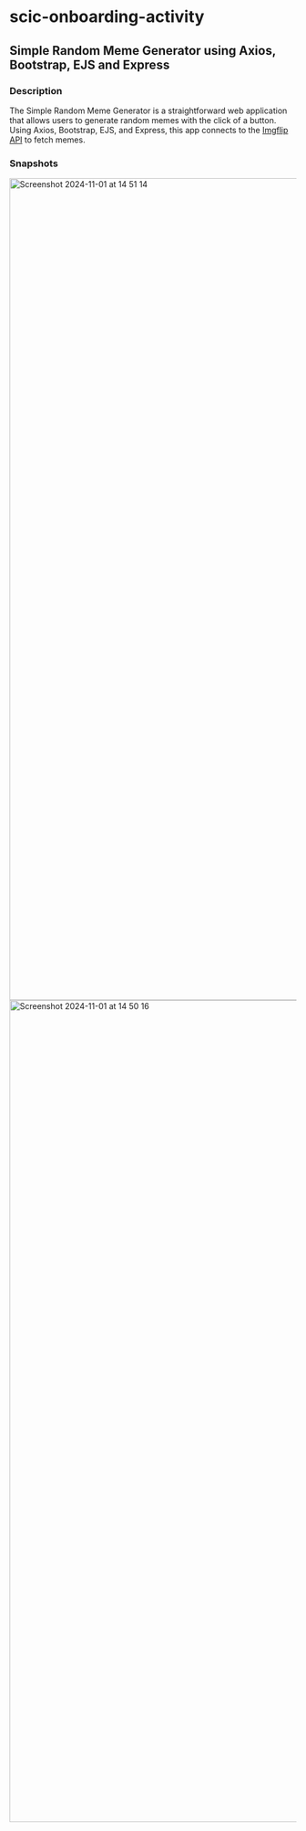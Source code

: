 # scic-onboarding-activity

## Simple Random Meme Generator using Axios, Bootstrap, EJS and Express

### Description
The Simple Random Meme Generator is a straightforward web application that allows users to generate random memes with the click of a button. Using Axios, Bootstrap, EJS, and Express, this app connects to the [Imgflip API](https://imgflip.com/api) to fetch memes.

### Snapshots

<img width="1440" alt="Screenshot 2024-11-01 at 14 51 14" src="https://github.com/user-attachments/assets/e7ac7fdf-1bc7-4804-81d7-37b438dee855">
<img width="1440" alt="Screenshot 2024-11-01 at 14 50 16" src="https://github.com/user-attachments/assets/8ab33be7-2eb3-42f8-b12d-747afae3f235">

